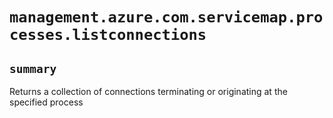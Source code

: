 # `management.azure.com.servicemap.processes.listconnections`

## `summary`
Returns a collection of connections terminating or originating at the specified process


